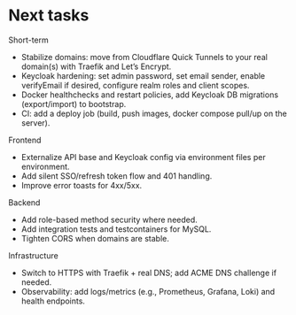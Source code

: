# Next tasks

Short-term
- Stabilize domains: move from Cloudflare Quick Tunnels to your real domain(s) with Traefik and Let’s Encrypt.
- Keycloak hardening: set admin password, set email sender, enable verifyEmail if desired, configure realm roles and client scopes.
- Docker healthchecks and restart policies, add Keycloak DB migrations (export/import) to bootstrap.
- CI: add a deploy job (build, push images, docker compose pull/up on the server).

Frontend
- Externalize API base and Keycloak config via environment files per environment.
- Add silent SSO/refresh token flow and 401 handling.
- Improve error toasts for 4xx/5xx.

Backend
- Add role-based method security where needed.
- Add integration tests and testcontainers for MySQL.
- Tighten CORS when domains are stable.

Infrastructure
- Switch to HTTPS with Traefik + real DNS; add ACME DNS challenge if needed.
- Observability: add logs/metrics (e.g., Prometheus, Grafana, Loki) and health endpoints.
